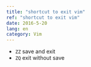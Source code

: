 ```yaml
---
title: "shortcut to exit vim"
ref: "shortcut to exit vim"
date: 2016-5-20
lang: en
category: Vim
---
```


* `ZZ` save and exit
* `ZQ` exit without save
